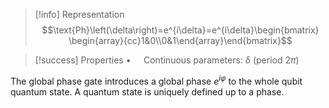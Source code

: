 
> [!info] Representation
> $$\text{Ph}\left(\delta\right)=e^{i\delta}=e^{i\delta}\begin{bmatrix} \begin{array}{cc}1&0\\0&1\end{array}\end{bmatrix}$$

> [!success] Properties
> $\bullet\quad$ Continuous parameters: $\delta$  (period $2\pi$)

The global phase gate introduces a global phase $e^{i\varphi}$ to the whole qubit quantum state. A quantum state is uniquely defined up to a phase.
